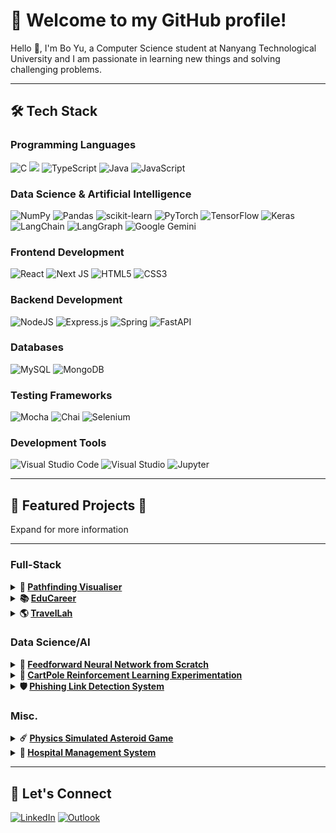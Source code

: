 # 🌟 **Welcome to my GitHub profile!**
Hello 👋, I'm Bo Yu, a Computer Science student at Nanyang Technological University and I am passionate in learning new things and solving challenging problems.

---
## 🛠️ Tech Stack
### Programming Languages
![C](https://img.shields.io/badge/c-%2300599C.svg?style=for-the-badge&logo=c&logoColor=white) ![](https://img.shields.io/badge/python-3670A0?style=for-the-badge&logo=python&logoColor=ffdd54) ![TypeScript](https://img.shields.io/badge/typescript-%23007ACC.svg?style=for-the-badge&logo=typescript&logoColor=white) ![Java](https://img.shields.io/badge/java-%23ED8B00.svg?style=for-the-badge&logo=openjdk&logoColor=white) ![JavaScript](https://img.shields.io/badge/javascript-%23323330.svg?style=for-the-badge&logo=javascript&logoColor=%23F7DF1E)
### Data Science & Artificial Intelligence
![NumPy](https://img.shields.io/badge/numpy-%23013243.svg?style=for-the-badge&logo=numpy&logoColor=white) ![Pandas](https://img.shields.io/badge/pandas-%23150458.svg?style=for-the-badge&logo=pandas&logoColor=white) ![scikit-learn](https://img.shields.io/badge/scikit--learn-%23F7931E.svg?style=for-the-badge&logo=scikit-learn&logoColor=white) ![PyTorch](https://img.shields.io/badge/PyTorch-EE4C2C?style=for-the-badge&logo=PyTorch&logoColor=FFFFFF) ![TensorFlow](https://img.shields.io/badge/TensorFlow-%23FF6F00.svg?style=for-the-badge&logo=TensorFlow&logoColor=white) ![Keras](https://img.shields.io/badge/Keras-D00000?style=for-the-badge&logo=Keras&logoColor=FFFFFF) <br/> ![LangChain](https://img.shields.io/badge/LangChain-1C3C3C?style=for-the-badge&logo=LangChain&logoColor=FFFFFF) ![LangGraph](https://img.shields.io/badge/LangGraph-1C3C3C?style=for-the-badge&logo=LangGraph&logoColor=FFFFFF) ![Google Gemini](https://img.shields.io/badge/Google%20Gemini-8E75B2?style=for-the-badge&logo=Google+Gemini&logoColor=FFFFFF)
### Frontend Development
![React](https://img.shields.io/badge/react-%2320232a.svg?style=for-the-badge&logo=react&logoColor=%2361DAFB) ![Next JS](https://img.shields.io/badge/Next-black?style=for-the-badge&logo=next.js&logoColor=white) ![HTML5](https://img.shields.io/badge/html5-%23E34F26.svg?style=for-the-badge&logo=html5&logoColor=white) ![CSS3](https://img.shields.io/badge/css3-%231572B6.svg?style=for-the-badge&logo=css3&logoColor=white)
### Backend Development
![NodeJS](https://img.shields.io/badge/node.js-6DA55F?style=for-the-badge&logo=node.js&logoColor=white) ![Express.js](https://img.shields.io/badge/express.js-%23404d59.svg?style=for-the-badge&logo=express&logoColor=%2361DAFB) ![Spring](https://img.shields.io/badge/spring-%236DB33F.svg?style=for-the-badge&logo=spring&logoColor=white) ![FastAPI](https://img.shields.io/badge/FastAPI-009688?style=for-the-badge&logo=FastAPI&logoColor=FFFFFF)
### Databases
![MySQL](https://img.shields.io/badge/mysql-4479A1.svg?style=for-the-badge&logo=mysql&logoColor=white) ![MongoDB](https://img.shields.io/badge/MongoDB-%234ea94b.svg?style=for-the-badge&logo=mongodb&logoColor=white)
### Testing Frameworks
![Mocha](https://img.shields.io/badge/Mocha-8D6748?style=for-the-badge&logo=Mocha&logoColor=FFFFFF) ![Chai](https://img.shields.io/badge/Chai-A30701?style=for-the-badge&logo=Chai&logoColor=FFFFFF) ![Selenium](https://img.shields.io/badge/Selenium-43B02A?style=for-the-badge&logo=Selenium&logoColor=FFFFFF)
### Development Tools
![Visual Studio Code](https://img.shields.io/badge/Visual%20Studio%20Code-0078d7.svg?style=for-the-badge&logo=visual-studio-code&logoColor=white) ![Visual Studio](https://img.shields.io/badge/Visual%20Studio-5C2D91.svg?style=for-the-badge&logo=visual-studio&logoColor=white) ![Jupyter](https://img.shields.io/badge/Jupyter-F37626?style=for-the-badge&logo=Jupyter&logoColor=FFFFFF)

---

## 🚀 Featured Projects 🚀
Expand for more information

---
### Full-Stack
<details>
  <summary>
    <strong>🏁 <a href="https://github.com/NomadicSasquatch/Pathfinding-Visualiser">Pathfinding Visualiser</a></strong>
  </summary>
  <ul>
    <li>An engaging, web-based visualiser for pathfinding algorithms, featuring user authentication, customizable wall patterns, and real-time maze generation</li>
    <li>Users can register or log in to save up to three unique pattern “slots,” ensuring a personalized experience. Guest users can still explore the visualiser with temporary patterns, which remain until the application is refreshed or closed</li>
  </ul>
</details>
<details>
  <summary>
    <strong>📚 <a href="https://github.com/NomadicSasquatch/EduCareer">EduCareer</a></strong>
  </summary>
  <ul>
    <li>Full-stack web app that integrates a React/TypeScript SPA, Node.js/Express API, and MySQL schema into a single Docker‑ready project with end‑to‑end testing and CI/CD for rapid feature delivery</li>
    <li>Frontend is embedded by a FastAPI‑powered chatbot using Gemini API and Tavily to deliver real‑time, personalised career roadmap</li>
    <li>Provides users(learner, provider, and admin) with dashboards, comprehensive course and enrollment management, and scalable services via clean MVC‑style controllers and reusable components</li>
  </ul>
</details>
<details>
  <summary>
    <strong>🌎 <a href="https://github.com/NomadicSasquatch/TravelLah">TravelLah</a></strong>
  </summary>
  <ul>
    <li>Full-Stack Dynamic AI Travel Companion Web Application</li>
    <li>Web application that uses cutting-edge AI to craft itineraries tailored specifically to your travel preferences, ensuring every plan is as unique</li>
    <li>Incorporates live data such as weather updates, traffic updates and local events, ensuring that your travel plan remains relevant and responsive to real-world conditions</li>
    <li>Combining an intuitive Expo/React Native frontend with a robust Spring Boot/MongoDB backend and advanced AI orchestration, providing a game-changing, end-to-end travel planning solution</li>
  </ul>
</details>

### Data Science/AI
<details>
  <summary>
    <strong>🧠 <a href="https://github.com/NomadicSasquatch/Feedforward-Neural-Network">Feedforward Neural Network from Scratch</a></strong>
  </summary>
  <ul>
    <li>Fully custom feedforward neural network framework using Python and NumPy, showcasing both elementwise and vectorized forward passes, and manually implementing backpropagation via the chain rule</li>
    <li>Demonstrates diverse optimizers and weight update strategies across datasets of increasing complexity, with specialized classes for exploring the architecture of neural networks, and a flexible MultiLayerFFN for a closer resemblance to real-world applications</li>
  </ul>
</details>
<details>
  <summary>
    <strong>🛒 <a href="https://github.com/NomadicSasquatch/CartPole_Reinforcement_Learning_Exp">CartPole Reinforcement Learning Experimentation</a></strong>
  </summary>
  <ul>
    <li>Comparative implementation of three reinforcement‑learning algorithms (Monte Carlo, Q‑Learning, and Deep Q‑Network with Double DQN) to solve OpenAI Gym’s CartPole‑v1, highlighting differences in convergence speed, stability, and generalization</li>
    <li>Complete training and evaluation pipeline—including state discretization for tabular methods, ε‑greedy exploration, experience replay for DQN, and episode rendering—providing insights into method trade‑offs and best practices</li>
  </ul>
</details>
<details>
  <summary>
    <strong>🛡️ <a href="https://github.com/NomadicSasquatch/Phishing-Link-Detection">Phishing Link Detection System</a></strong>
  </summary>
  <ul>
    <li>The Phishing Link Detection System utilises machine learning techniques to accurately classify URLs as phishing or legitimate</li>
    <li>This project incorporates data preprocessing, feature selection, class balancing with SMOTE, and hyperparameter-tuned models like Random Forest, ensuring high accuracy and reliability</li>
  </ul>
</details>

### Misc.
<details>
  <summary>
    <strong>☄️ <a href="https://github.com/NomadicSasquatch/Asteroids">Physics Simulated Asteroid Game</a></strong>
  </summary>
  <ul>
    <li>This project puts a twist on the classic arcade-style Asteroids Game where players navigate a spaceship, destroy asteroids, and strive for a high score</li>
    <li>Implemented in Java and every interaction is simulated by real physics laws and theorems, such as asteroid collisions obeying conservation of energy and momentum and kinematics</li>
  </ul>
</details>
<details>
  <summary>
    <strong>🏥 <a href="https://github.com/NomadicSasquatch/SC2002-Hospital-Management-System">Hospital Management System</a></strong>
  </summary>
  <ul>
    <li>A simulated hospital management system that is cleanly laid out and streamlined using OOP concepts along with SOLID and other design principles </li>
    <li>Wide array of interconnected functionalities that are unique to each user type</li>
  </ul>
</details>

---
## 🤝 Let's Connect
[![LinkedIn](https://img.shields.io/badge/linkedin-%230077B5.svg?style=for-the-badge&logo=linkedin&logoColor=white)](https://www.linkedin.com/in/bo-yu-chong-3b52582a9/) [![Outlook](https://img.shields.io/badge/Microsoft_Outlook-0078D4?style=for-the-badge&logo=microsoft-outlook&logoColor=white)](mailto:BCHONG020@e.ntu.edu.sg)
